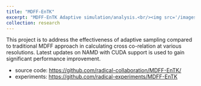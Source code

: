 ```yaml
---
title: "MDFF-EnTK"
excerpt: "MDFF-EnTK Adaptive simulation/analysis.<br/><img src='/images/mdff_entk.png' width=400>"
collection: research
---
```


This project is to address the effectiveness of adaptive sampling compared to
traditional MDFF approach in calculating cross co-relation at various
resolutions. Latest updates on NAMD with CUDA support is used to gain
significant performance improvement. 

- source code: <https://github.com/radical-collaboration/MDFF-EnTK/>
- experiments: <https://github.com/radical-experiments/MDFF-EnTK>
